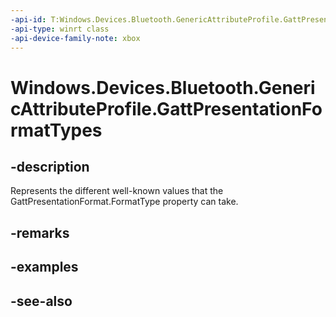 ```yaml
---
-api-id: T:Windows.Devices.Bluetooth.GenericAttributeProfile.GattPresentationFormatTypes
-api-type: winrt class
-api-device-family-note: xbox
---
```


<!-- Class syntax.
public class GattPresentationFormatTypes 
-->

# Windows.Devices.Bluetooth.GenericAttributeProfile.GattPresentationFormatTypes

## -description
Represents the different well-known values that the GattPresentationFormat.FormatType property can take.

## -remarks

## -examples

## -see-also
